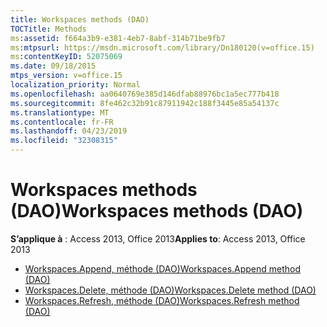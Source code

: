 ```yaml
---
title: Workspaces methods (DAO)
TOCTitle: Methods
ms:assetid: f664a3b9-e381-4eb7-8abf-314b71be9fb7
ms:mtpsurl: https://msdn.microsoft.com/library/Dn180120(v=office.15)
ms:contentKeyID: 52075069
ms.date: 09/18/2015
mtps_version: v=office.15
localization_priority: Normal
ms.openlocfilehash: aa0640769e385d146dfab88976bc1a5ec777b418
ms.sourcegitcommit: 8fe462c32b91c87911942c188f3445e85a54137c
ms.translationtype: MT
ms.contentlocale: fr-FR
ms.lasthandoff: 04/23/2019
ms.locfileid: "32308315"
---
```

# <a name="workspaces-methods-dao"></a><span data-ttu-id="c6f10-102">Workspaces methods (DAO)</span><span class="sxs-lookup"><span data-stu-id="c6f10-102">Workspaces methods (DAO)</span></span>

<span data-ttu-id="c6f10-103">**S’applique à** : Access 2013, Office 2013</span><span class="sxs-lookup"><span data-stu-id="c6f10-103">**Applies to**: Access 2013, Office 2013</span></span>

- [<span data-ttu-id="c6f10-104">Workspaces.Append, méthode (DAO)</span><span class="sxs-lookup"><span data-stu-id="c6f10-104">Workspaces.Append method (DAO)</span></span>](workspaces-append-method-dao.md)
- [<span data-ttu-id="c6f10-105">Workspaces.Delete, méthode (DAO)</span><span class="sxs-lookup"><span data-stu-id="c6f10-105">Workspaces.Delete method (DAO)</span></span>](workspaces-delete-method-dao.md)
- [<span data-ttu-id="c6f10-106">Workspaces.Refresh, méthode (DAO)</span><span class="sxs-lookup"><span data-stu-id="c6f10-106">Workspaces.Refresh method (DAO)</span></span>](workspaces-refresh-method-dao.md)

